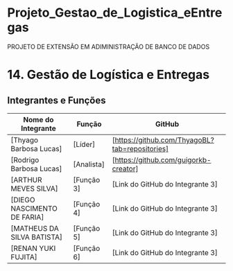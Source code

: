 # Projeto_Gestao_de_Logistica_eEntregas
PROJETO DE EXTENSÃO EM ADIMINISTRAÇÃO DE BANCO DE DADOS
# 14. Gestão de Logística e Entregas

## Integrantes e Funções

| Nome do Integrante | Função | GitHub |
| ------------------ | ------ | ------ |
| [Thyago Barbosa Lucas] | [Líder] | [https://github.com/ThyagoBL?tab=repositories] |
| [Rodrigo Barbosa Lucas] | [Analista] | [https://github.com/guigorkb-creator] |
| [ARTHUR MEVES SILVA] | [Função 3] | [Link do GitHub do Integrante 3] |
| [DIEGO NASCIMENTO DE FARIA] | [Função 4] | [Link do GitHub do Integrante 3] |
| [MATHEUS DA SILVA BATISTA] | [Função 5] | [Link do GitHub do Integrante 3] |
| [RENAN YUKI FUJITA] | [Função 6] | [Link do GitHub do Integrante 3] |
